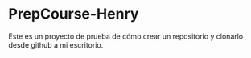 # PrepCourse-Henry
Este es un proyecto de prueba de cómo crear un repositorio y clonarlo desde github a mi escritorio. 

